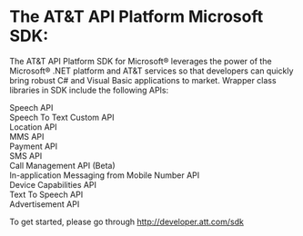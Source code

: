 The AT&amp;T API Platform Microsoft SDK:
========================================

The AT&amp;T API Platform SDK for Microsoft® leverages the power of the Microsoft® .NET platform 
and AT&amp;T services so that developers can quickly bring robust C# and Visual Basic applications to market.
Wrapper class libraries in SDK include the following APIs:

Speech API <br/>
Speech To Text Custom API<br/>
Location API<br/>
MMS API<br/>
Payment API<br/>
SMS API<br/>
Call Management API (Beta)<br/>
In-application Messaging from Mobile Number API<br/>
Device Capabilities API<br/>
Text To Speech API<br/>
Advertisement API<br/>

To get started, please go through http://developer.att.com/sdk
